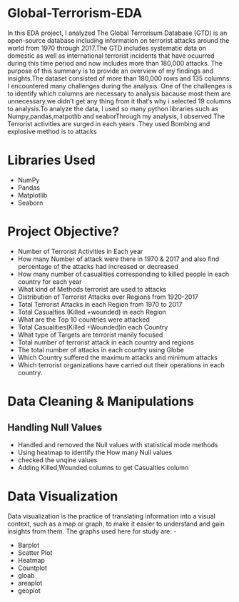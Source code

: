 # Global-Terrorism-EDA
In this EDA project, I analyzed The Global Terrorisum Database (GTD) is an open-source database including information on terrorist attacks around the world from 1970 through 2017.The GTD includes systematic data on domestic as well as international terrorist incidents that have ocuurred during this time period and now includes more than 180,000 attacks.  The purpose of this summary is to provide an overview of my findings and insights.The dataset consisted of more than 180,000 rows and 135 columns. I encountered many challenges during the analysis. One of the challenges is to identify which columns are necessary to analysis bacause most them are unnecessary.we didn’t get any thing from it that’s why i selected 19 columns to analysis.To analyze the data, I used so many python libraries such as Numpy,pandas,matpotlib and seaborThrough my analysis, I observed The Terrorist activities  are surged in each years .They used Bombing and explosive method is to attacks            
# Libraries Used
* NumPy
* Pandas
* Matplotlib
* Seaborn
# Project Objective?
* Number of Terrorist Activities in Each year
* How many Number of attack were there in 1970 & 2017 and also find percentage of the attacks had increased or decreased
* How many number of casualities corresponding to killed people in each country for each year
* What kind of Methods terrorist are used to attacks
* Distribution of Terrorist Attacks over Regions from 1920-2017
* Total Terrorist Attacks in each Region from 1970 to 2017
* Total Casualties (Killed +wounded) in each Region
* What are the Top 10 countries were attacked
* Total Casualities(Killed +Wounded)in each Country
* What type of Targets are terrorist manily focused
* Total number of terrorist attack in each country and regions
* The total number of attacks in each country using Globe
* Which Country suffered the maximum attacks and minimum attacks
* Which terrorist organizations have carried out their operations in each country.

# Data Cleaning & Manipulations
## Handling Null Values
* Handled and removed the Null values with statistical mode methods
* Using heatmap to identify the How many Null values
* checked the unqine values
* Adding Killed,Wounded columns to get Casualties column
# Data Visualization
Data visualization is the practice of translating information into a visual context, such as a map or graph, to make it easier to understand and gain insights from them. The graphs used here for study are: -
* Barplot
* Scatter Plot
* Heatmap
* Countplot
* gloab
* areaplot
* geoplot


